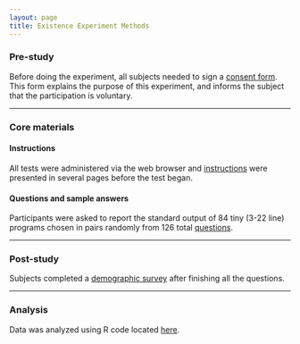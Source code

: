 ```yaml
---
layout: page
title: Existence Experiment Methods
---
```


### Pre-study

Before doing the experiment, all subjects needed to sign a [consent form](consent.pdf). This form explains the purpose of this experiment, and informs the subject that the participation is voluntary.

---

### Core materials

#### Instructions

All tests were administered via the web browser and [instructions](instruction-pages) were presented in several pages before the test began.

#### Questions and sample answers

Participants were asked to report the standard output of 84 tiny (3-22 line) programs chosen in pairs randomly from 126 total [questions](questions.csv).

---

### Post-study

Subjects completed a [demographic survey](survey.pdf)
after finishing all the questions. 

---

### Analysis

Data was analyzed using R code located [here](https://github.com/dgopstein/atoms-of-confusion/blob/master/snippet_study/results.R).
